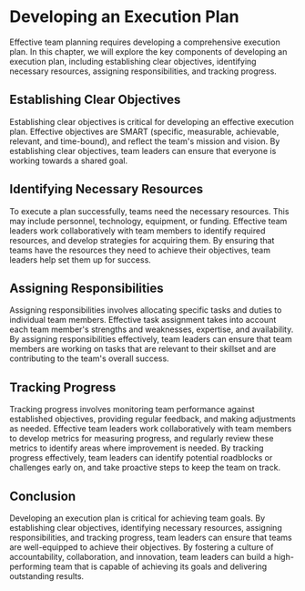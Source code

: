 # Developing an Execution Plan

Effective team planning requires developing a comprehensive execution plan. In this chapter, we will explore the key components of developing an execution plan, including establishing clear objectives, identifying necessary resources, assigning responsibilities, and tracking progress.

## Establishing Clear Objectives

Establishing clear objectives is critical for developing an effective execution plan. Effective objectives are SMART (specific, measurable, achievable, relevant, and time-bound), and reflect the team's mission and vision. By establishing clear objectives, team leaders can ensure that everyone is working towards a shared goal.

## Identifying Necessary Resources

To execute a plan successfully, teams need the necessary resources. This may include personnel, technology, equipment, or funding. Effective team leaders work collaboratively with team members to identify required resources, and develop strategies for acquiring them. By ensuring that teams have the resources they need to achieve their objectives, team leaders help set them up for success.

## Assigning Responsibilities

Assigning responsibilities involves allocating specific tasks and duties to individual team members. Effective task assignment takes into account each team member's strengths and weaknesses, expertise, and availability. By assigning responsibilities effectively, team leaders can ensure that team members are working on tasks that are relevant to their skillset and are contributing to the team's overall success.

## Tracking Progress

Tracking progress involves monitoring team performance against established objectives, providing regular feedback, and making adjustments as needed. Effective team leaders work collaboratively with team members to develop metrics for measuring progress, and regularly review these metrics to identify areas where improvement is needed. By tracking progress effectively, team leaders can identify potential roadblocks or challenges early on, and take proactive steps to keep the team on track.

## Conclusion

Developing an execution plan is critical for achieving team goals. By establishing clear objectives, identifying necessary resources, assigning responsibilities, and tracking progress, team leaders can ensure that teams are well-equipped to achieve their objectives. By fostering a culture of accountability, collaboration, and innovation, team leaders can build a high-performing team that is capable of achieving its goals and delivering outstanding results.
